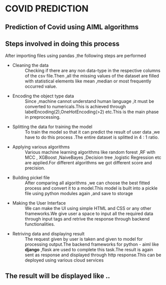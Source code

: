 <h1>COVID PREDICTION</h1>
<h2>Prediction of Covid using AIML algorithms</h2>
<h2>Steps involved in doing this process</h2>
<p>After importing files using pandas ,the following steps are performed</p>
<ul type="disk">
  <li><dl>
      <dt>Cleaning the data</dt>
      <dd>Checking if there are any non data-type in the respective columns of the csv file.Then ,all the missing values of the dataset are filled with statistical elements like mean ,median or most frequently occurred value.</dd>
      </dl>
  </li>
  <li><dl>
      <dt>Encoding the object type data</dt>
      <dd>Since ,machine cannot understand human language ,it must be converted to numericals.This is achieved through labelEncoding(2),OneHotEncoding(>2) etc.This is the main phase in preprocessing.</dd>
      </dl>
  </li>
  <li><dl>
      <dt>Splitting the data for training the model</dt>
      <dd>To train the model so that it can predict the result of user data ,we have to do this process .The entire dataset is splitted in 4 : 1 ratio.</dd>
      </dl>
  </li>
  <li><dl>
      <dt>Applying various algorithms</dt>
      <dd>Various machine learning algorithms like random forest ,RF with MCC , XGBoost ,NaiveBayes ,Decision tree ,logistic Regression etc are applied.For different algorithms we got different score and precision.</dd>
      </dl>
  </li>
  <li><dl>
      <dt>Building pickel file</dt>
      <dd>After comparing all algorithms ,we can choose the best fitted process and convert it to a model.This model is built into a pickle file using python modules  again ,and save to storage</dd>
      </dl></li>
  <li><dl>
      <dt>Making the User Interface</dt>
      <dd>We can make the UI using simple HTML and CSS or any other frameworks.We give user a space to input all the required data through input tags and retrive the response through backend functionalities.</dd>
      </dl></li>
  <li><dl>
      <dt>Retriving data and displaying result</dt>
      <dd>The request given by user is taken and given to model for processing output.The backend frameworks for python - aiml like <b>django</b> ,flask are used to complete this task.The result is again sent as response and displayed through http response.This can be deployed using various cloud services</dd>
      </dl></li>
</ul>

<h2>The result will be displayed like ..</h2>
